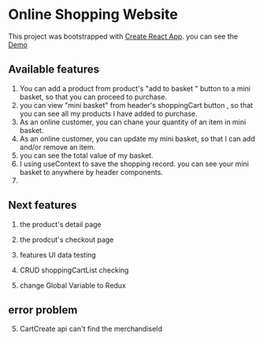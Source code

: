# Online Shopping Website

This project was bootstrapped with [Create React App](https://github.com/facebook/create-react-app).
you can see the [Demo](https://brain00021.github.io/osc-test/)

## Available features

1. You can  add a product from product's  "add to basket " button to a mini basket, so that you can proceed to purchase.
2. you can view "mini basket" from header's shoppingCart button , so that you can see all my products I have added to purchase.
3. As an online customer, you can chane your quantity of an item in  mini basket.
4. As an online customer, you can  update my mini basket, so that I can add and/or remove an item.
5. you can see the total value of my basket.
6. I using useContext to save the shopping record. you can see your mini basket to anywhere by header components.
7. 

## Next features

1. the product's detail page 

2. the prodcut's checkout page
3. features UI data testing 
  1. CRUD shoppingCartList checking
4. change Global Variable to Redux 

## error problem
5.  CartCreate api can't find the  merchandiseId
